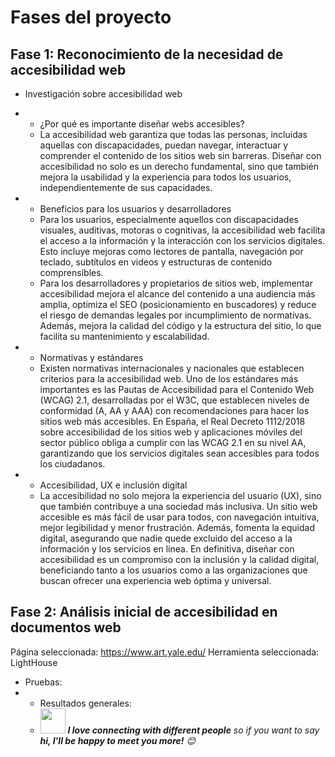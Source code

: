 # Fases del proyecto 
## Fase 1: Reconocimiento de la necesidad de accesibilidad web
* Investigación sobre accesibilidad web
* * ¿Por qué es importante diseñar webs accesibles?
  * La accesibilidad web garantiza que todas las personas, incluidas aquellas con discapacidades, puedan navegar, interactuar y comprender el contenido de los sitios web sin barreras. Diseñar con accesibilidad no solo es un derecho fundamental, sino que también mejora la usabilidad y la experiencia para todos los usuarios, independientemente de sus capacidades.

* * Beneficios para los usuarios y desarrolladores
  * Para los usuarios, especialmente aquellos con discapacidades visuales, auditivas, motoras o cognitivas, la accesibilidad web facilita el acceso a la información y la interacción con los servicios digitales. Esto incluye mejoras como lectores de pantalla, navegación por teclado, subtítulos en videos y estructuras de contenido comprensibles.
  * Para los desarrolladores y propietarios de sitios web, implementar accesibilidad mejora el alcance del contenido a una audiencia más amplia, optimiza el SEO (posicionamiento en buscadores) y reduce el riesgo de demandas legales por incumplimiento de normativas. Además, mejora la calidad del código y la estructura del sitio, lo que facilita su mantenimiento y escalabilidad.
 
* * Normativas y estándares
  * Existen normativas internacionales y nacionales que establecen criterios para la accesibilidad web. Uno de los estándares más importantes es las Pautas de Accesibilidad para el Contenido Web (WCAG) 2.1, desarrolladas por el W3C, que establecen niveles de conformidad (A, AA y AAA) con recomendaciones para hacer los sitios web más accesibles.
En España, el Real Decreto 1112/2018 sobre accesibilidad de los sitios web y aplicaciones móviles del sector público obliga a cumplir con las WCAG 2.1 en su nivel AA, garantizando que los servicios digitales sean accesibles para todos los ciudadanos.

* * Accesibilidad, UX e inclusión digital
  * La accesibilidad no solo mejora la experiencia del usuario (UX), sino que también contribuye a una sociedad más inclusiva. Un sitio web accesible es más fácil de usar para todos, con navegación intuitiva, mejor legibilidad y menor frustración. Además, fomenta la equidad digital, asegurando que nadie quede excluido del acceso a la información y los servicios en línea.
En definitiva, diseñar con accesibilidad es un compromiso con la inclusión y la calidad digital, beneficiando tanto a los usuarios como a las organizaciones que buscan ofrecer una experiencia web óptima y universal.

## Fase 2: Análisis inicial de accesibilidad en documentos web
Página seleccionada: https://www.art.yale.edu/
Herramienta seleccionada: LightHouse
* Pruebas:
* * Resultados generales:
  * <img src="" width="40"> <em><b>I love connecting with different people</b> so if you want to say <b>hi, I'll be happy to meet you more!</b> :blush:</em>
